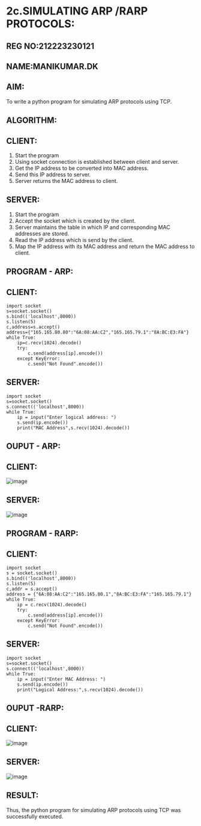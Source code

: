 # 2c.SIMULATING ARP /RARP PROTOCOLS:
## REG NO:212223230121
## NAME:MANIKUMAR.DK
## AIM:
To write a python program for simulating ARP protocols using TCP.
## ALGORITHM:
## CLIENT:
1. Start the program
2. Using socket connection is established between client and server.
3. Get the IP address to be converted into MAC address.
4. Send this IP address to server.
5. Server returns the MAC address to client.
## SERVER:
1. Start the program
2. Accept the socket which is created by the client.
3. Server maintains the table in which IP and corresponding MAC addresses are
stored.
4. Read the IP address which is send by the client.
5. Map the IP address with its MAC address and return the MAC address to client.

## PROGRAM - ARP:
## CLIENT:
```
import socket
s=socket.socket()
s.bind(('localhost',8000))
s.listen(5)
c,address=s.accept()
address={"165.165.80.80":"6A:08:AA:C2","165.165.79.1":"8A:BC:E3:FA"}
while True:
    ip=c.recv(1024).decode()
    try:
        c.send(address[ip].encode())
    except KeyError:
        c.send("Not Found".encode())
```
## SERVER:
```
import socket
s=socket.socket()
s.connect(('localhost',8000))
while True:
    ip = input("Enter logical address: ")
    s.send(ip.encode())
    print("MAC Address",s.recv(1024).decode())
```
## OUPUT - ARP:
## CLIENT:
![image](https://github.com/MANIKUMARDK/2c.ARP_RARP_PROTOCOLS/assets/147215581/c44041f2-1c5d-41f2-bc9e-8762fcfc0d1e)

## SERVER:
![image](https://github.com/MANIKUMARDK/2c.ARP_RARP_PROTOCOLS/assets/147215581/ad9bf47e-ca2c-436b-bd3a-38c00dda9967)

## PROGRAM - RARP:
## CLIENT:
```
import socket
s = socket.socket()
s.bind(('localhost',8000))
s.listen(5)
c,addr = s.accept()
address = {"6A:08:AA:C2":"165.165.80.1","8A:BC:E3:FA":"165.165.79.1"}
while True:
    ip = c.recv(1024).decode()
    try:
        c.send(address[ip].encode())
    except KeyError:
        c.send("Not Found".encode())
```
## SERVER:
```
import socket
s=socket.socket()
s.connect(('localhost',8000))
while True:
    ip = input("Enter MAC Address: ")
    s.send(ip.encode())
    print("Logical Address:",s.recv(1024).decode())
```

## OUPUT -RARP:
## CLIENT:
![image](https://github.com/MANIKUMARDK/2c.ARP_RARP_PROTOCOLS/assets/147215581/25550fd5-b125-4d3e-8b74-214a179f05af)

## SERVER:
![image](https://github.com/MANIKUMARDK/2c.ARP_RARP_PROTOCOLS/assets/147215581/ca9b40ed-146e-45c6-90ef-36df2cca6636)

## RESULT:
Thus, the python program for simulating ARP protocols using TCP was successfully 
executed.
